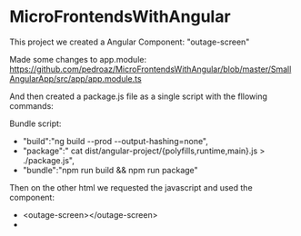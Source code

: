 # MicroFrontendsWithAngular

This project we created a Angular Component: "outage-screen"

Made some changes to app.module: 
https://github.com/pedroaz/MicroFrontendsWithAngular/blob/master/SmallAngularApp/src/app/app.module.ts

And then created a package.js file as a single script with the fllowing commands:

Bundle script:
* "build":"ng build --prod --output-hashing=none",
* "package":" cat dist/angular-project/{polyfills,runtime,main}.js > ./package.js",
* "bundle":"npm run build && npm run package"


Then on the other html we requested the javascript and used the component:

* &lt;outage-screen&gt;&lt;/outage-screen&gt;
* <script src="../SmallAngularApp/elements.js"></script>
